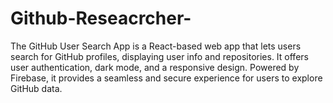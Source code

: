 # Github-Reseacrcher-
The GitHub User Search App is a React-based web app that lets users search for GitHub profiles, displaying user info and repositories. It offers user authentication, dark mode, and a responsive design. Powered by Firebase, it provides a seamless and secure experience for users to explore GitHub data.
